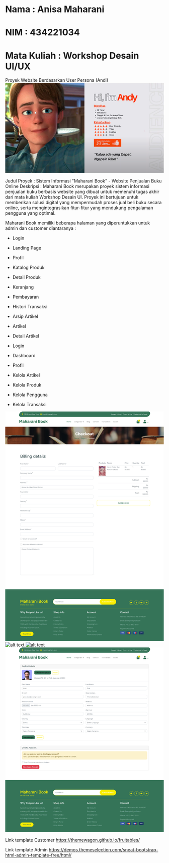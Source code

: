 # Nama : Anisa Maharani
# NIM : 434221034
# Mata Kuliah : Workshop Desain UI/UX

Proyek Website Berdasarkan User Persona (Andi)
![alt text](<User Persona Andi.png>)

Judul Proyek : Sistem Informasi "Maharani Book" - Website Penjualan Buku Online
Deskripsi :
Maharani Book merupakan proyek sistem informasi penjualan buku berbasis website yang dibuat untuk memenuhi tugas akhir dari mata kuliah Workshop Desain UI. Proyek ini bertujuan untuk memberikan solusi digital yang mempermudah proses jual beli buku secara online, serta mengintegrasikan fitur-fitur yang mendukung pengalaman pengguna yang optimal.

Maharani Book memiliki beberapa halaman yang diperuntukkan untuk admin dan   customer diantaranya :

- Login
- Landing Page
- Profil
- Katalog Produk
- Detail Produk
- Keranjang
- Pembayaran
- Histori Transaksi
- Arsip Artikel
- Artikel
- Detail Artikel

- Login
- Dashboard
- Profil
- Kelola Artikel
- Kelola Produk
- Kelola Pengguna
- Kelola Transaksi

![alt text](127.0.0.1_5500_chackout.html.png)
![alt text](127.0.0.1_5500_fantasy.html.png)
![alt text](127.0.0.1_5500_index.html.png)
![alt text](127.0.0.1_5500_user-profile.html.png)

Link template Customer
https://themewagon.github.io/fruitables/

Link template Admin
https://demos.themeselection.com/sneat-bootstrap-html-admin-template-free/html/
